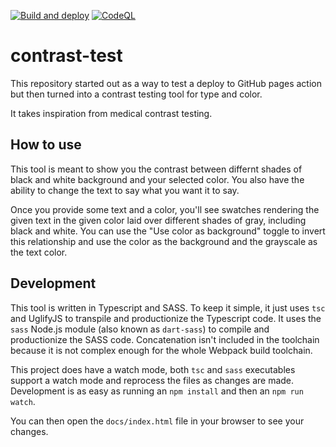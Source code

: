 [![Build and deploy](https://github.com/YashdalfTheGray/contrast-test/actions/workflows/build-and-deploy.yml/badge.svg)](https://github.com/YashdalfTheGray/contrast-test/actions/workflows/build-and-deploy.yml)
[![CodeQL](https://github.com/YashdalfTheGray/contrast-test/actions/workflows/codeql-analysis.yml/badge.svg)](https://github.com/YashdalfTheGray/contrast-test/actions/workflows/codeql-analysis.yml)
# contrast-test

This repository started out as a way to test a deploy to GitHub pages action but then turned into a contrast testing tool for type and color.

It takes inspiration from medical contrast testing.

## How to use

This tool is meant to show you the contrast between differnt shades of black and white background and your selected color. You also have the ability to change the text to say what you want it to say.

Once you provide some text and a color, you'll see swatches rendering the given text in the given color laid over different shades of gray, including black and white. You can use the "Use color as background" toggle to invert this relationship and use the color as the background and the grayscale as the text color.

## Development

This tool is written in Typescript and SASS. To keep it simple, it just uses `tsc` and UglifyJS to transpile and productionize the Typescript code. It uses the `sass` Node.js module (also known as `dart-sass`) to compile and productionize the SASS code. Concatenation isn't included in the toolchain because it is not complex enough for the whole Webpack build toolchain.

This project does have a watch mode, both `tsc` and `sass` executables support a watch mode and reprocess the files as changes are made. Development is as easy as running an `npm install` and then an `npm run watch`.

You can then open the `docs/index.html` file in your browser to see your changes.
